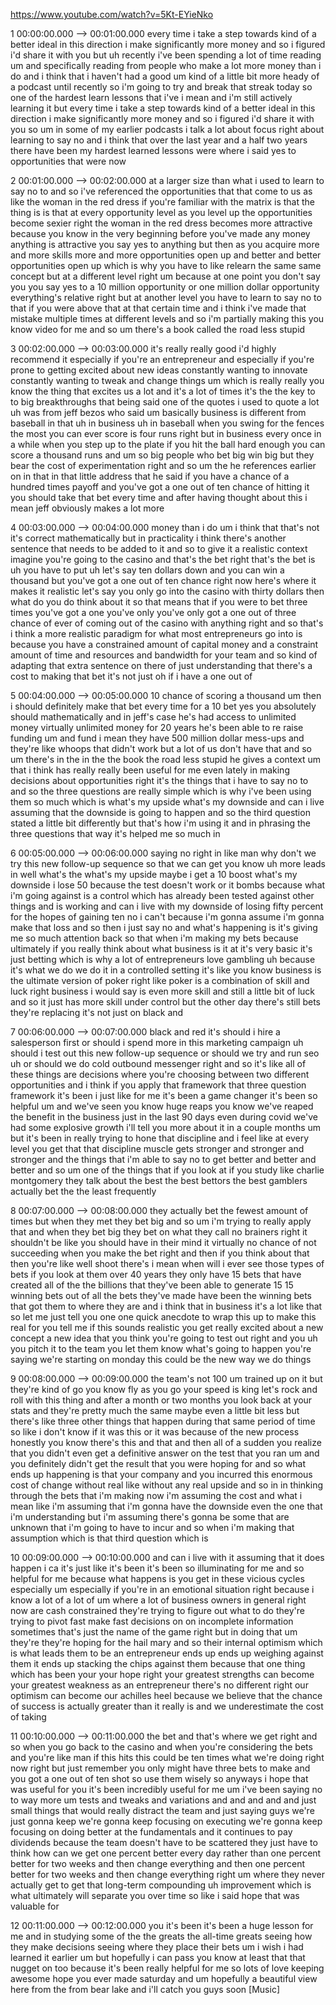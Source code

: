 https://www.youtube.com/watch?v=5Kt-EYieNko

1 00:00:00.000 --\> 00:01:00.000 every time i take a step towards kind
of a better ideal in this direction i make significantly more money and
so i figured i'd share it with you but uh recently i've been spending a
lot of time reading um and specifically reading from people who make a
lot more money than i do and i think that i haven't had a good um kind
of a little bit more heady of a podcast until recently so i'm going to
try and break that streak today so one of the hardest learn lessons that
i've i mean and i'm still actively learning it but every time i take a
step towards kind of a better ideal in this direction i make
significantly more money and so i figured i'd share it with you so um in
some of my earlier podcasts i talk a lot about focus right about
learning to say no and i think that over the last year and a half two
years there have been my hardest learned lessons were where i said yes
to opportunities that were now

2 00:01:00.000 --\> 00:02:00.000 at a larger size than what i used to
learn to say no to and so i've referenced the opportunities that that
come to us as like the woman in the red dress if you're familiar with
the matrix is that the thing is is that at every opportunity level as
you level up the opportunities become sexier right the woman in the red
dress becomes more attractive because you know in the very beginning
before you've made any money anything is attractive you say yes to
anything but then as you acquire more and more skills more and more
opportunities open up and better and better opportunities open up which
is why you have to like relearn the same same concept but at a different
level right um because at one point you don't say you you say yes to a
10 million opportunity or one million dollar opportunity everything's
relative right but at another level you have to learn to say no to that
if you were above that at that certain time and i think i've made that
mistake multiple times at different levels and so i'm partially making
this you know video for me and so um there's a book called the road less
stupid

3 00:02:00.000 --\> 00:03:00.000 it's really really good i'd highly
recommend it especially if you're an entrepreneur and especially if
you're prone to getting excited about new ideas constantly wanting to
innovate constantly wanting to tweak and change things um which is
really really you know the thing that excites us a lot and it's a lot of
times it's the the key to to big breakthroughs that being said one of
the quotes i used to quote a lot uh was from jeff bezos who said um
basically business is different from baseball in that uh in business uh
in baseball when you swing for the fences the most you can ever score is
four runs right but in business every once in a while when you step up
to the plate if you hit the ball hard enough you can score a thousand
runs and um so big people who bet big win big but they bear the cost of
experimentation right and so um the he references earlier on in that in
that little address that he said if you have a chance of a hundred times
payoff and you've got a one out of ten chance of hitting it you should
take that bet every time and after having thought about this i mean jeff
obviously makes a lot more

4 00:03:00.000 --\> 00:04:00.000 money than i do um i think that that's
not it's correct mathematically but in practicality i think there's
another sentence that needs to be added to it and so to give it a
realistic context imagine you're going to the casino and that's the bet
right that's the bet is uh you have to put uh let's say ten dollars down
and you can win a thousand but you've got a one out of ten chance right
now here's where it makes it realistic let's say you only go into the
casino with thirty dollars then what do you do think about it so that
means that if you were to bet three times you've got a one you've only
you've only got a one out of three chance of ever of coming out of the
casino with anything right and so that's i think a more realistic
paradigm for what most entrepreneurs go into is because you have a
constrained amount of capital money and a constraint amount of time and
resources and bandwidth for your team and so kind of adapting that extra
sentence on there of just understanding that there's a cost to making
that bet it's not just oh if i have a one out of

5 00:04:00.000 --\> 00:05:00.000 10 chance of scoring a thousand um then
i should definitely make that bet every time for a 10 bet yes you
absolutely should mathematically and in jeff's case he's had access to
unlimited money virtually unlimited money for 20 years he's been able to
re raise funding um and fund i mean they have 500 million dollar
mess-ups and they're like whoops that didn't work but a lot of us don't
have that and so um there's in the in the the book the road less stupid
he gives a context um that i think has really really been useful for me
even lately in making decisions about opportunities right it's the
things that i have to say no to and so the three questions are really
simple which is why i've been using them so much which is what's my
upside what's my downside and can i live assuming that the downside is
going to happen and so the third question stated a little bit
differently but that's how i'm using it and in phrasing the three
questions that way it's helped me so much in

6 00:05:00.000 --\> 00:06:00.000 saying no right in like man why don't
we try this new follow-up sequence so that we can get you know uh more
leads in well what's the what's my upside maybe i get a 10 boost what's
my downside i lose 50 because the test doesn't work or it bombs because
what i'm going against is a control which has already been tested
against other things and is working and can i live with my downside of
losing fifty percent for the hopes of gaining ten no i can't because i'm
gonna assume i'm gonna make that loss and so then i just say no and
what's happening is it's giving me so much attention back so that when
i'm making my bets because ultimately if you really think about what
business is it at it's very basic it's just betting which is why a lot
of entrepreneurs love gambling uh because it's what we do we do it in a
controlled setting it's like you know business is the ultimate version
of poker right like poker is a combination of skill and luck right
business i would say is even more skill and still a little bit of luck
and so it just has more skill under control but the other day there's
still bets they're replacing it's not just on black and

7 00:06:00.000 --\> 00:07:00.000 black and red it's should i hire a
salesperson first or should i spend more in this marketing campaign uh
should i test out this new follow-up sequence or should we try and run
seo uh or should we do cold outbound messenger right and so it's like
all of these things are decisions where you're choosing between two
different opportunities and i think if you apply that framework that
three question framework it's been i just like for me it's been a game
changer it's been so helpful um and we've seen you know huge reaps you
know we've reaped the benefit in the business just in the last 90 days
even during covid we've had some explosive growth i'll tell you more
about it in a couple months um but it's been in really trying to hone
that discipline and i feel like at every level you get that that
discipline muscle gets stronger and stronger and stronger and the things
that i'm able to say no to get better and better and better and so um
one of the things that if you look at if you study like charlie
montgomery they talk about the best the best bettors the best gamblers
actually bet the the least frequently

8 00:07:00.000 --\> 00:08:00.000 they actually bet the fewest amount of
times but when they met they bet big and so um i'm trying to really
apply that and when they bet big they bet on what they call no brainers
right it shouldn't be like you should have in their mind it virtually no
chance of not succeeding when you make the bet right and then if you
think about that then you're like well shoot there's i mean when will i
ever see those types of bets if you look at them over 40 years they only
have 15 bets that have created all of the the billions that they've been
able to generate 15 15 winning bets out of all the bets they've made
have been the winning bets that got them to where they are and i think
that in business it's a lot like that so let me just tell you one one
quick anecdote to wrap this up to make this real for you tell me if this
sounds realistic you get really excited about a new concept a new idea
that you think you're going to test out right and you uh you pitch it to
the team you let them know what's going to happen you're saying we're
starting on monday this could be the new way we do things

9 00:08:00.000 --\> 00:09:00.000 the team's not 100 um trained up on it
but they're kind of go you know fly as you go your speed is king let's
rock and roll with this thing and after a month or two months you look
back at your stats and they're pretty much the same maybe even a little
bit less but there's like three other things that happen during that
same period of time so like i don't know if it was this or it was
because of the new process honestly you know there's this and that and
then all of a sudden you realize that you didn't even get a definitive
answer on the test that you ran um and you definitely didn't get the
result that you were hoping for and so what ends up happening is that
your company and you incurred this enormous cost of change without real
like without any real upside and so in in thinking through the bets that
i'm making now i'm assuming the cost and what i mean like i'm assuming
that i'm gonna have the downside even the one that i'm understanding but
i'm assuming there's gonna be some that are unknown that i'm going to
have to incur and so when i'm making that assumption which is that third
question which is

10 00:09:00.000 --\> 00:10:00.000 and can i live with it assuming that
it does happen i ca it's just like it's been it's been so illuminating
for me and so helpful for me because what happens is you get in these
vicious cycles especially um especially if you're in an emotional
situation right because i know a lot of a lot of um where a lot of
business owners in general right now are cash constrained they're trying
to figure out what to do they're trying to pivot fast make fast
decisions on on incomplete information sometimes that's just the name of
the game right but in doing that um they're they're hoping for the hail
mary and so their internal optimism which is what leads them to be an
entrepreneur ends up ends up weighing against them it ends up stacking
the chips against them because that one thing which has been your your
hope right your greatest strengths can become your greatest weakness as
an entrepreneur there's no different right our optimism can become our
achilles heel because we believe that the chance of success is actually
greater than it really is and we underestimate the cost of taking

11 00:10:00.000 --\> 00:11:00.000 the bet and that's where we get right
and so when you go back to the casino and when you're considering the
bets and you're like man if this hits this could be ten times what we're
doing right now right but just remember you only might have three bets
to make and you got a one out of ten shot so use them wisely so anyways
i hope that was useful for you it's been incredibly useful for me um
i've been saying no to way more um tests and tweaks and variations and
and and and and just small things that would really distract the team
and just saying guys we're just gonna keep we're gonna keep focusing on
executing we're gonna keep focusing on doing better at the fundamentals
and it continues to pay dividends because the team doesn't have to be
scattered they just have to think how can we get one percent better
every day rather than one percent better for two weeks and then change
everything and then one percent better for two weeks and then change
everything right um where they never actually get to get that long-term
compounding uh improvement which is what ultimately will separate you
over time so like i said hope that was valuable for

12 00:11:00.000 --\> 00:12:00.000 you it's been it's been a huge lesson
for me and in studying some of the the greats the all-time greats seeing
how they make decisions seeing where they place their bets um i wish i
had learned it earlier um but hopefully i can pass you know at least
that that nugget on too because it's been really helpful for me so lots
of love keeping awesome hope you ever made saturday and um hopefully a
beautiful view here from the from bear lake and i'll catch you guys soon
\[Music\]
